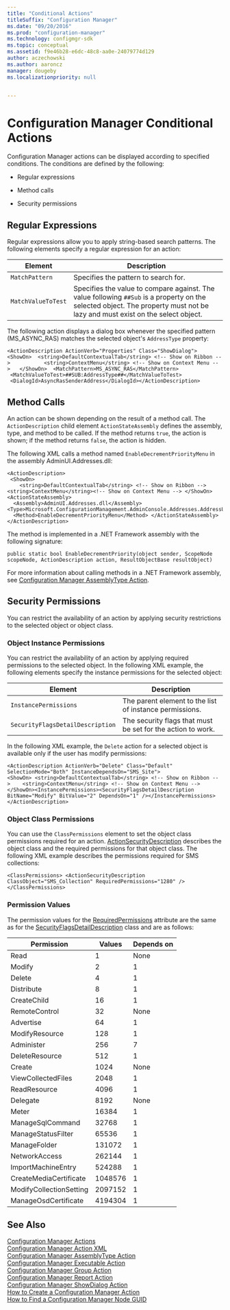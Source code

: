 ```yaml
---
title: "Conditional Actions"
titleSuffix: "Configuration Manager"
ms.date: "09/20/2016"
ms.prod: "configuration-manager"
ms.technology: configmgr-sdk
ms.topic: conceptual
ms.assetid: f9e46b28-e6dc-48c8-aa0e-24079774d129
author: aczechowski
ms.author: aaroncz
manager: dougeby
ms.localizationpriority: null


---
```

# Configuration Manager Conditional Actions
Configuration Manager actions can be displayed according to specified conditions. The conditions are defined by the following:  

-   Regular expressions  

-   Method calls  

-   Security permissions  

## Regular Expressions  
 Regular expressions allow you to apply string-based search patterns. The following elements specify a regular expression for an action:  

|Element|Description|  
|-------------|-----------------|  
|`MatchPattern`|Specifies the pattern to search for.|  
|`MatchValueToTest`|Specifies the value to compare against. The value following `##Sub` is a property on the selected object. The property must not be lazy and must exist on the select object.|  

 The following action displays a dialog box whenever the specified pattern (MS_ASYNC_RAS) matches the selected object's `AddressType` property:  

```  
<ActionDescription ActionVerb="Properties" Class="ShowDialog">  <ShowOn>  <string>DefaultContextualTab</string> <!-- Show on Ribbon -->           <string>ContextMenu</string> <!-- Show on Context Menu -->   </ShowOn>  <MatchPattern>MS_ASYNC_RAS</MatchPattern>  
 <MatchValueToTest>##SUB:AddressType##</MatchValueToTest>  
 <DialogId>AsyncRasSenderAddress</DialogId></ActionDescription>  
```  

## Method Calls  
 An action can be shown depending on the result of a method call. The `ActionDescription` child element `ActionStateAssembly` defines the assembly, type, and method to be called. If the method returns `true`, the action is shown; if the method returns `false`, the action is hidden.  

 The following XML calls a method named `EnableDecrementPriorityMenu` in the assembly AdminUI.Addresses.dll:  

```  
<ActionDescription>  
 <ShowOn>  
    <string>DefaultContextualTab</string> <!-- Show on Ribbon -->         <string>ContextMenu</string><!-- Show on Context Menu --> </ShowOn> <ActionStateAssembly>  
  <Assembly>AdminUI.Addresses.dll</Assembly>   <Type>Microsoft.ConfigurationManagement.AdminConsole.Addresses.AddressUtilityClass</Type>  
  <Method>EnableDecrementPriorityMenu</Method> </ActionStateAssembly>  
</ActionDescription>  
```  

 The method is implemented in a .NET Framework assembly with the following signature:  

 `public static bool EnableDecrementPriority(object sender, ScopeNode scopeNode, ActionDescription action, ResultObjectBase resultObject)`  

 For more information about calling methods in a .NET Framework assembly, see [Configuration Manager AssemblyType Action](../../../../develop/core/servers/console/assemblytype-action.md).  

## Security Permissions  
 You can restrict the availability of an action by applying security restrictions to the selected object or object class.  

### Object Instance Permissions  
 You can restrict the availability of an action by applying required permissions to the selected object. In the following XML example, the following elements specify the instance permissions for the selected object:  

|Element|Description|  
|-------------|-----------------|  
|`InstancePermissions`|The parent element to the list of instance permissions.|  
|`SecurityFlagsDetailDescription`|The security flags that must be set for the action to work.|  

 In the following XML example, the `Delete` action for a selected object is available only if the user has modify permissions:  

```  
<ActionDescription ActionVerb="Delete" Class="Default" SelectionMode="Both" InstanceDependsOn="SMS_Site">  
<ShowOn> <string>DefaultContextualTab</string> <!-- Show on Ribbon -->    <string>ContextMenu</string> <!-- Show on Context Menu --></ShowOn><InstancePermissions><SecurityFlagsDetailDescription BitName="Modify" BitValue="2" DependsOn="1" /></InstancePermissions>  
</ActionDescription>  
```  

### Object Class Permissions  
 You can use the `ClassPermissions` element to set the object class permissions required for an action. [ActionSecurityDescription](/previous-versions/system-center/developer/cc147257(v=msdn.10)) describes the object class and the required permissions for that object class. The following XML example describes the permissions required for SMS collections:  

```  
<ClassPermissions> <ActionSecurityDescription ClassObject="SMS_Collection" RequiredPermissions="1280" />  
</ClassPermissions>  
```  

### Permission Values  
 The permission values for the [RequiredPermissions](/previous-versions/system-center/developer/cc146816(v=msdn.10)) attribute are the same as for the [SecurityFlagsDetailDescription](/previous-versions/system-center/developer/cc147286(v=msdn.10)) class and are as follows:  

|Permission|Values|Depends on|  
|----------------|------------|----------------|  
|Read|1|None|  
|Modify|2|1|  
|Delete|4|1|  
|Distribute|8|1|  
|CreateChild|16|1|  
|RemoteControl|32|None|  
|Advertise|64|1|  
|ModifyResource|128|1|  
|Administer|256|7|  
|DeleteResource|512|1|  
|Create|1024|None|  
|ViewCollectedFiles|2048|1|  
|ReadResource|4096|1|  
|Delegate|8192|None|  
|Meter|16384|1|  
|ManageSqlCommand|32768|1|  
|ManageStatusFilter|65536|1|  
|ManageFolder|131072|1|  
|NetworkAccess|262144|1|  
|ImportMachineEntry|524288|1|  
|CreateMediaCertificate|1048576|1|  
|ModifyCollectionSetting|2097152|1|  
|ManageOsdCertificate|4194304|1|  

## See Also  
 [Configuration Manager Actions](../../../../develop/core/servers/console/configuration-manager-actions.md)   
 [Configuration Manager Action XML](../../../../develop/core/servers/console/configuration-manager-action-xml.md)   
 [Configuration Manager AssemblyType Action](../../../../develop/core/servers/console/assemblytype-action.md)   
 [Configuration Manager Executable Action](../../../../develop/core/servers/console/executable-action.md)   
 [Configuration Manager Group Action](../../../../develop/core/servers/console/group-action.md)   
 [Configuration Manager Report Action](../../../../develop/core/servers/console/report-action.md)   
 [Configuration Manager ShowDialog Action](../../../../develop/core/servers/console/showdialog-action.md)   
 [How to Create a Configuration Manager Action](../../../../develop/core/servers/console/how-to-create-a-configuration-manager-action.md)   
 [How to Find a Configuration Manager Node GUID](../../../../develop/core/servers/console/how-to-find-a-configuration-manager-console-node-guid.md)
